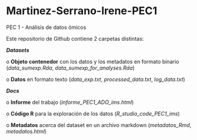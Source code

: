 # Martinez-Serrano-Irene-PEC1
PEC 1 - Análisis de datos ómicos

Este repositorio de Github contiene 2 carpetas distintas:

  ***Datasets***

o **Objeto contenedor** con los datos y los metadatos en formato binario (*data_sumexp.Rda*, *data_sumexp_for_analyses.Rda*)
  
o **Datos** en formato texto (*data_exp.txt*, *processed_data.txt*, *log_data.txt*)

  ***Docs***
  
o **Informe** del trabajo (*informe_PEC1_ADO_ims.html*)
  
o **Código R** para la exploración de los datos (*R_studio_code_PEC1_ims*)

o **Metadatos** acerca del dataset en un archivo markdown (*metadatos_Rmd*, *metadatos.html*)

